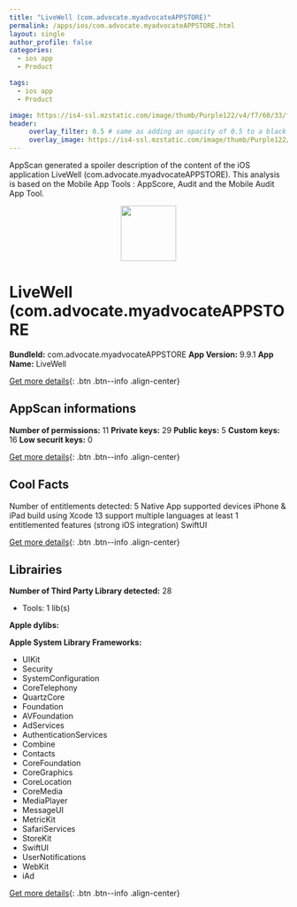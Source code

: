 ```yaml
---
title: "LiveWell (com.advocate.myadvocateAPPSTORE)"
permalink: /apps/ios/com.advocate.myadvocateAPPSTORE.html
layout: single
author_profile: false
categories: 
  - ios app 
  - Product 

tags: 
  - ios app 
  - Product 

image: https://is4-ssl.mzstatic.com/image/thumb/Purple122/v4/f7/60/33/f76033e7-76b4-a4ac-505b-6aa466f5a168/AppIcon-1x_U007emarketing-0-7-0-85-220.png/512x512bb.jpg
header: 
     overlay_filter: 0.5 # same as adding an opacity of 0.5 to a black background
     overlay_image: https://is4-ssl.mzstatic.com/image/thumb/Purple122/v4/f7/60/33/f76033e7-76b4-a4ac-505b-6aa466f5a168/AppIcon-1x_U007emarketing-0-7-0-85-220.png/512x512bb.jpg
---
```

AppScan generated a spoiler description of the content of the iOS application LiveWell (com.advocate.myadvocateAPPSTORE). This analysis is based on the Mobile App Tools : AppScore, Audit and the Mobile Audit App Tool.

  
  
<div style="text-align: center;"><img src="https://is4-ssl.mzstatic.com/image/thumb/Purple122/v4/f7/60/33/f76033e7-76b4-a4ac-505b-6aa466f5a168/AppIcon-1x_U007emarketing-0-7-0-85-220.png/512x512bb.jpg" width="100" height="100"></div>  
  
# LiveWell (com.advocate.myadvocateAPPSTORE

**BundleId:** com.advocate.myadvocateAPPSTORE
**App Version:** 9.9.1
**App Name:** LiveWell


[Get more details](/pricing.html){: .btn .btn--info .align-center}  
  
## AppScan informations 

**Number of permissions:** 11
**Private keys:** 29
**Public keys:** 5
**Custom keys:** 16
**Low securit keys:** 0
  
[Get more details](/pricing.html){: .btn .btn--info .align-center}

## Cool Facts

Number of entitlements detected: 5
Native App
supported devices iPhone & iPad
build using Xcode 13
support multiple languages
at least 1 entitlemented features (strong iOS integration)
SwiftUI
  
[Get more details](/pricing.html){: .btn .btn--info .align-center}

## Librairies 
**Number of Third Party Library detected:** 28
- Tools: 1 lib(s)

**Apple dylibs:**


**Apple System Library Frameworks:**
- UIKit
- Security
- SystemConfiguration
- CoreTelephony
- QuartzCore
- Foundation
- AVFoundation
- AdServices
- AuthenticationServices
- Combine
- Contacts
- CoreFoundation
- CoreGraphics
- CoreLocation
- CoreMedia
- MediaPlayer
- MessageUI
- MetricKit
- SafariServices
- StoreKit
- SwiftUI
- UserNotifications
- WebKit
- iAd


  
[Get more details](/pricing.html){: .btn .btn--info .align-center}


